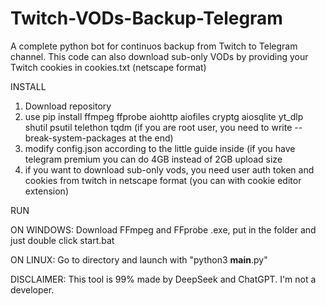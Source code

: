 # Twitch-VODs-Backup-Telegram
A complete python bot for continuos backup from Twitch to Telegram channel.
This code can also download sub-only VODs by providing your Twitch cookies in cookies.txt (netscape format)

INSTALL

1. Download repository
2. use pip install  ffmpeg ffprobe  aiohttp aiofiles cryptg aiosqlite yt_dlp shutil psutil telethon tqdm (if you are root user, you need to write --break-system-packages at the end)
3. modify config.json according to the little guide inside (if you have telegram premium you can do 4GB instead of 2GB upload size
4. if you want to download sub-only vods, you need user auth token and cookies from twitch in netscape format (you can with cookie editor extension)

RUN

ON WINDOWS: 
Download FFmpeg and FFprobe .exe, put in the folder and just double click start.bat

ON LINUX: 
Go to directory and launch with "python3 __main__.py"



DISCLAIMER: 
This tool is 99% made by DeepSeek and ChatGPT. I'm not a developer.
